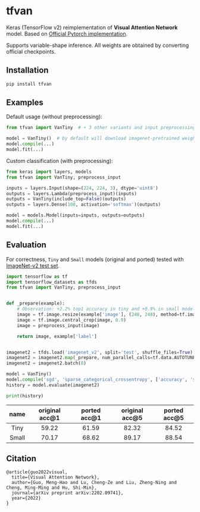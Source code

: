 # tfvan

Keras (TensorFlow v2) reimplementation of **Visual Attention Network** model.
Based on [Official Pytorch implementation](https://github.com/Visual-Attention-Network/VAN-Classification).

Supports variable-shape inference. All weights are obtained by converting official checkpoints. 

## Installation

```bash
pip install tfvan
```

## Examples

Default usage (without preprocessing):

```python
from tfvan import VanTiny  # + 3 other variants and input preprocessing

model = VanTiny()  # by default will download imagenet-pretrained weights
model.compile(...)
model.fit(...)
```

Custom classification (with preprocessing):

```python
from keras import layers, models
from tfvan import VanTiny, preprocess_input

inputs = layers.Input(shape=(224, 224, 3), dtype='uint8')
outputs = layers.Lambda(preprocess_input)(inputs)
outputs = VanTiny(include_top=False)(outputs)
outputs = layers.Dense(100, activation='softmax')(outputs)

model = models.Model(inputs=inputs, outputs=outputs)
model.compile(...)
model.fit(...)
```

## Evaluation

For correctness, `Tiny` and `Small` models (original and ported) tested
with [ImageNet-v2 test set](https://www.tensorflow.org/datasets/catalog/imagenet_v2).

```python
import tensorflow as tf
import tensorflow_datasets as tfds
from tfvan import VanTiny, preprocess_input


def _prepare(example):
    # Observation: +2.2% top1 accuracy in tiny and +0.9% in small model with antialias=True
    image = tf.image.resize(example['image'], (248, 248), method=tf.image.ResizeMethod.BICUBIC)
    image = tf.image.central_crop(image, 0.9)
    image = preprocess_input(image)

    return image, example['label']


imagenet2 = tfds.load('imagenet_v2', split='test', shuffle_files=True)
imagenet2 = imagenet2.map(_prepare, num_parallel_calls=tf.data.AUTOTUNE)
imagenet2 = imagenet2.batch(8)

model = VanTiny()
model.compile('sgd', 'sparse_categorical_crossentropy', ['accuracy', 'sparse_top_k_categorical_accuracy'])
history = model.evaluate(imagenet2)

print(history)
```

| name | original acc@1 | ported acc@1 | original acc@5 | ported acc@5 |
| :---: | :---: | :---: | :---: | :---: |
| Tiny | 59.22 | 61.59 | 82.32 | 84.52 |
| Small | 70.17 | 68.62 | 89.17 | 88.54 |

## Citation

```
@article{guo2022visual,
  title={Visual Attention Network},
  author={Guo, Meng-Hao and Lu, Cheng-Ze and Liu, Zheng-Ning and Cheng, Ming-Ming and Hu, Shi-Min},
  journal={arXiv preprint arXiv:2202.09741},
  year={2022}
}